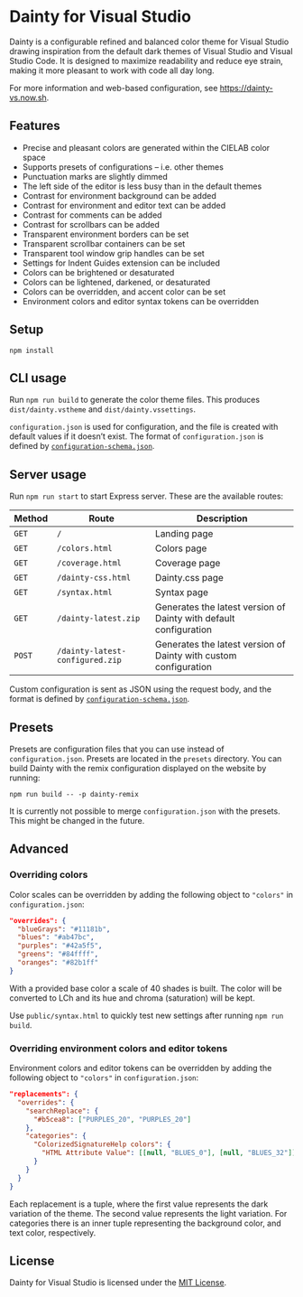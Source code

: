 # Dainty for Visual Studio

Dainty is a configurable refined and balanced color theme for Visual Studio drawing inspiration from the default dark themes of Visual Studio and Visual Studio Code. It is designed to maximize readability and reduce eye strain, making it more pleasant to work with code all day long.

For more information and web-based configuration, see https://dainty-vs.now.sh.

## Features

- Precise and pleasant colors are generated within the CIELAB color space
- Supports presets of configurations – i.e. other themes
- Punctuation marks are slightly dimmed
- The left side of the editor is less busy than in the default themes
- Contrast for environment background can be added
- Contrast for environment and editor text can be added
- Contrast for comments can be added
- Contrast for scrollbars can be added
- Transparent environment borders can be set
- Transparent scrollbar containers can be set
- Transparent tool window grip handles can be set
- Settings for Indent Guides extension can be included
- Colors can be brightened or desaturated
- Colors can be lightened, darkened, or desaturated
- Colors can be overridden, and accent color can be set
- Environment colors and editor syntax tokens can be overridden

## Setup

    npm install

## CLI usage

Run `npm run build` to generate the color theme files. This produces `dist/dainty.vstheme` and `dist/dainty.vssettings`.

`configuration.json` is used for configuration, and the file is created with default values if it doesn’t exist. The format of `configuration.json` is defined by [`configuration-schema.json`](https://github.com/alexanderte/dainty-vs/blob/master/configuration-schema.json).

## Server usage

Run `npm run start` to start Express server. These are the available routes:

| Method | Route                           | Description                                                       |
| ------ | ------------------------------- | ----------------------------------------------------------------- |
| `GET`  | `/`                             | Landing page                                                      |
| `GET`  | `/colors.html`                  | Colors page                                                       |
| `GET`  | `/coverage.html`                | Coverage page                                                     |
| `GET`  | `/dainty-css.html`              | Dainty.css page                                                   |
| `GET`  | `/syntax.html`                  | Syntax page                                                       |
| `GET`  | `/dainty-latest.zip`            | Generates the latest version of Dainty with default configuration |
| `POST` | `/dainty-latest-configured.zip` | Generates the latest version of Dainty with custom configuration  |

Custom configuration is sent as JSON using the request body, and the format is defined by [`configuration-schema.json`](https://github.com/alexanderte/dainty-vs/blob/master/configuration-schema.json).

## Presets

Presets are configuration files that you can use instead of `configuration.json`. Presets are located in the `presets` directory. You can build Dainty with the remix configuration displayed on the website by running:

    npm run build -- -p dainty-remix

It is currently not possible to merge `configuration.json` with the presets. This might be changed in the future.

## Advanced

### Overriding colors

Color scales can be overridden by adding the following object to `"colors"` in `configuration.json`:

```json
"overrides": {
  "blueGrays": "#11181b",
  "blues": "#ab47bc",
  "purples": "#42a5f5",
  "greens": "#84ffff",
  "oranges": "#82b1ff"
}
```

With a provided base color a scale of 40 shades is built. The color will be converted to LCh and its hue and chroma (saturation) will be kept.

Use `public/syntax.html` to quickly test new settings after running `npm run build`.

### Overriding environment colors and editor tokens

Environment colors and editor tokens can be overridden by adding the following object to `"colors"` in `configuration.json`:

```json
"replacements": {
  "overrides": {
    "searchReplace": {
      "#b5cea8": ["PURPLES_20", "PURPLES_20"]
    },
    "categories": {
      "ColorizedSignatureHelp colors": {
        "HTML Attribute Value": [[null, "BLUES_0"], [null, "BLUES_32"]]
      }
    }
  }
}
```

Each replacement is a tuple, where the first value represents the dark variation of the theme. The second value represents the light variation. For categories there is an inner tuple representing the background color, and text color, respectively.

## License

Dainty for Visual Studio is licensed under the [MIT License](https://github.com/alexanderte/dainty-vs/blob/master/license.md).
